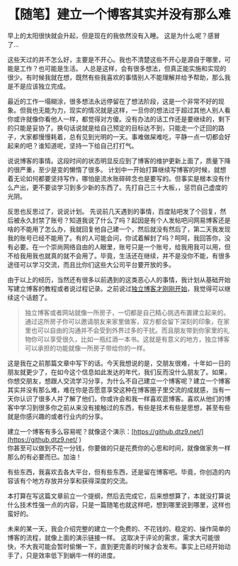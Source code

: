# 【随笔】建立一个博客其实并没有那么难




早上的太阳很快就会升起，但是现在的我依然没有入睡。
这是为什么呢？感冒了...

这些天过的并不怎么好，主要是不开心。我也不清楚这些不开心是源自于哪里，可能是工作？也可能是生活。
人总是这样，会有很多想法，但真正能实施和实现的很少。有时候我就在想，既然有些我喜欢的事情别人不能理解并给予帮助，那么我是不是应该独立完成。

最近的工作一塌糊涂，很多想法永远停留在了想法阶段，这是一个非常不好的现象。但我也无能为力，现实的情况就是这样，一旦你的想法过于超过其他人别人看你或许就像你看他人一样，都觉得对方傻。没有办法的话工作还是要继续的，剩下的只能是妥协了。换句话说就是给自己预定的目标达不到，只能走一个迂回的路子，大家都慢慢耗着，总有见到光明的一天。事难做屎难吃，平静一点一切都会好起来的吧？谁知道呢，坚持一下给自己打打气。

说说博客的事情。这段时间的状态明显反应到了博客的维护更新上面了，质量下降的很严重，至少是变的懒惰了很多。
计划中一开始打算继续写博客的时候，就想着无论如何都要坚持写作，哪怕是流水账碎碎念也是要写的。但事实是根本没有什么产出，更不要谈学习到多少新的东西了。先打自己三十大板，，惩罚自己虚度的光阴。

反思也反思过了，说说计划。
先说前几天遇到的事情，百度贴吧发了个回复，然后被永久封禁了账号？知道我说了什么了吗？起因是有个人发帖吧问网易博客还是啥的不能用了怎么办，我就回复他自己建一个，然后就没有然后了，第二天我发现我的账号已经不能用了。有的人可能会问，你试着解封了吗？呵呵，我回答你，没有必要。在一个崇尚网络自由的人眼里，账号只是一个账号，给我用我可以用，但不给我用我也就真的就不会用了。毕竟，生活还在继续，并不是没你不能，有很多途径可以学习交流，而且比你们这些大公司平台要开放的多。

由于以上的经历，当然还有很多以前遇到的这类恶心人的事情，我计划从基础开始写建立博客的教程或者说过程记录。之前说过[独立博客才刚刚开始](https://dtz9.net/358.html)，我觉得可以继续这个话题了。

> 独立博客或者网站就像一所房子，一切都是自己精心挑选布置建立起来的。通过这所房子你可以邀请朋友来家里做客，双方都会留下深刻的印象，在家里也可以自由的沟通并不会受到外界过多的干扰。而且朋友带到你家里的礼物你可以享受很久，比如一瓶红酒一本书。这就是有意义的地方，独立博客可以承担的功能就像一所房子带给你的一样。

这是我在之前那篇文章中写下的话。今天我想说的是，交朋友很难，十年如一日的朋友就更少了，在如今这个信息如此发达的年代，我们反而没什么朋友了。如果，你想交朋友，想跟人交流学习分享，为什么不自己建立一个博客呢？建立一个博客其实并没有那么难，难在你是否愿意享受这种在博客圈子里交流的成就感，当有一天你认识了很多人并了解了他们，你或许会和我一样喜欢逛博客。喜欢从他们的博客中学习到很多你之前从来没有接触过的东西，有些是技术有些是思想，甚至有些就是你感兴趣的或者行业内的分享。

建立一个博客有多么容易呢？就像这个演示：[https://github.dtz9.net/](https://github.dtz9.net/ )   
你甚至可以做到不花一分钱，你要做的只是花费你的心思和时间，就像做家务一样那么的有必要而已。加油！

有些东西，我喜欢去各大平台，但有些东西，还是留在博客吧。毕竟，你创造的内容该有个地方存放并分享和获得深度的交流。

本打算在写这篇文章前立一个提纲，然后去完成它，后来想想算了，本就没打算说什么技术性强一点的内容，只是一篇随笔也就这样吧，想到哪里说到哪里，这样也蛮好的。

未来的某一天，我会介绍完整的建立一个免费的、不花钱的、稳定的、操作简单的博客的流程，就像上面的演示链接一样。
这取决于评论的需求，需求大可能很快，不大我可能会暂时偷懒一下，直到更完善的时候才会发布。事实上已经开始动手了，只是效率低下到蜗牛一样的进度。

